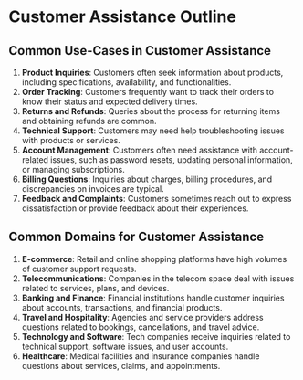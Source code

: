 # Customer Assistance Outline

## Common Use-Cases in Customer Assistance
1. **Product Inquiries**: Customers often seek information about products, including specifications, availability, and functionalities.
2. **Order Tracking**: Customers frequently want to track their orders to know their status and expected delivery times.
3. **Returns and Refunds**: Queries about the process for returning items and obtaining refunds are common.
4. **Technical Support**: Customers may need help troubleshooting issues with products or services.
5. **Account Management**: Customers often need assistance with account-related issues, such as password resets, updating personal information, or managing subscriptions.
6. **Billing Questions**: Inquiries about charges, billing procedures, and discrepancies on invoices are typical.
7. **Feedback and Complaints**: Customers sometimes reach out to express dissatisfaction or provide feedback about their experiences.

## Common Domains for Customer Assistance
1. **E-commerce**: Retail and online shopping platforms have high volumes of customer support requests.
2. **Telecommunications**: Companies in the telecom space deal with issues related to services, plans, and devices.
3. **Banking and Finance**: Financial institutions handle customer inquiries about accounts, transactions, and financial products.
4. **Travel and Hospitality**: Agencies and service providers address questions related to bookings, cancellations, and travel advice.
5. **Technology and Software**: Tech companies receive inquiries related to technical support, software issues, and user accounts.
6. **Healthcare**: Medical facilities and insurance companies handle questions about services, claims, and appointments.